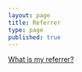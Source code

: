 ```yaml
---
layout: page
title: Referrer
type: page
published: true
---
```



[What is my referrer?](https://www.whatismybrowser.com/detect/what-is-my-referrer)
